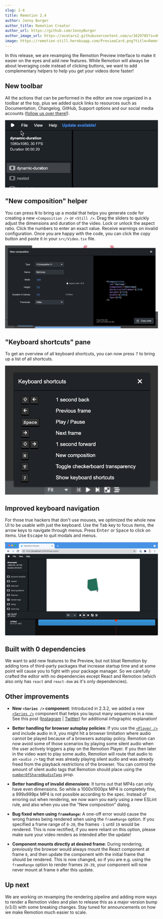 ```yaml
---
slug: 2-4
title: Remotion 2.4
author: Jonny Burger
author_title: Remotion Creator
author_url: https://github.com/JonnyBurger
author_image_url: https://avatars2.githubusercontent.com/u/1629785?s=460&u=12eb94da6070d00fc924761ce06e3a428d01b7e9&v=4
image: https://remotion-still.herokuapp.com/PreviewCard.png?title=Remotion%202.4&description=Redesigned%20editor,%20UI%20helpers%20and%20%20%22New%20composition%22%20dialog
---
```


In this release, we are revamping the Remotion Preview interface to make it easier on the eyes and add new features. While Remotion will always be about leveraging code instead of clicking buttons, we want to add complementary helpers to help you get your videos done faster!

## New toolbar

All the actions that can be performed in the editor are now organized in a toolbar at the top, plus we added quick links to resources such as Documentation, Changelog, GitHub, Support options and our social media accounts ([follow us over there!](https://instagram.com/remotion.dev)).

<p align="center">
  <img src="/img/toolbar.gif" style={{maxWidth: 500}} />
</p>

## "New composition" helper

You can press <kbd>N</kbd> to bring up a modal that helps you generate code for creating a new `<Composition />` or `<Still />`. Drag the sliders to quickly adjust the dimensions and duration of the video. Lock or unlock the aspect ratio. Click the numbers to enter an exact value. Receive warnings on invalid configuration. Once you are happy with the code, you can click the copy button and paste it in your `src/Video.tsx` file.

<p align="center">
  <img src="/img/newcomp.png" style={{maxWidth: 650}} />
</p>

## "Keyboard shortcuts" pane

To get an overview of all keyboard shortcuts, you can now press <kbd>?</kbd> to bring up a list of all shortcuts.

<p align="center">
  <img src="/img/keyboard-shortcuts.png" style={{maxWidth: 450}} />
</p>

## Improved keyboard navigation

For those true hackers that don't use mouses, we optimized the whole new UI to be usable with just the keyboard. Use the <kbd>Tab</kbd> key to focus items, the arrow keys to navigate through menus. Press <kbd>Enter</kbd> or <kbd>Space</kbd> to click on items. Use <kbd>Escape</kbd> to quit modals and menus.

<p align="center">
  <img src="/img/keyboard-navigation.gif" style={{maxWidth: 600}} />
</p>

## Built with 0 dependencies

We want to add new features to the Preview, but not bloat Remotion by adding tons of third-party packages that increase startup time and at some point will cause you to fight with your package manager. So we carefully crafted the editor with no dependencies except React and Remotion (which also only has `react` and `react-dom` as it's only dependencies).

## Other improvements

- **New `<Series />` component**: Introduced in 2.3.2, we added a new [`<Series />`](/docs/series) component that helps you layout many sequences in a row. See this post ([Instagram](https://www.instagram.com/p/CTMCMX1q-Lm/) | [Twitter](https://twitter.com/JNYBGR/status/1432225492116123651)) for additional infographic explanation!

- **Better handling for browser autoplay policies**: If you use the [`<Player />`](/docs/player) and include audio in it, you might hit a browser limitation where audio cannot be played because of a browsers autoplay policy. Remotion can now avoid some of those scenarios by playing some silent audio when the user actively triggers a play on the Remotion Player. If you then later in the video want to play some audio, Remotion will route that audio to an `<audio />` tag that was already playing silent audio and was already freed from the playback restrictions of the browser. You can control the amount of silent audio tags that Remotion should place using the [`numberOfSharedAudioTags`](/docs/player#numberofsharedaudiotags) prop.

- **Better handling of invalid dimensions**: It turns out that MP4s can only have even dimensions. So while a 1000x1000px MP4 is completely fine, a 999x999px MP4 is not possible according to the spec. Instead of erroring out when rendering, we now warn you early using a new ESLint rule, and also when you use the "New composition" dialog.

- **Bug fixed when using `frameRange`:** A one-off error would cause the wrong frames being rendered when using the `frameRange` option. If you specified a frame range of `0-20`, the frames `-1` until `19` would be rendered. This is now rectified, if you were reliant on this option, please make sure your video renders as intended after the update!

- **Component mounts directly at desired frame**:
  During rendering, previously the browser would always mount the React component at frame `0`, and then update the component with the initial frame that should be rendered. This is now changed, so if you are e.g. using the `frameRange` option to render frames `20-39`, your component will now never mount at frame `0` after this update.

## Up next

We are working on revamping the rendering pipeline and adding more ways to render a Remotion video and plan to release this as a major version bump (v3.0) with some breaking changes. Stay tuned for announcements on how we make Remotion much easier to scale.
